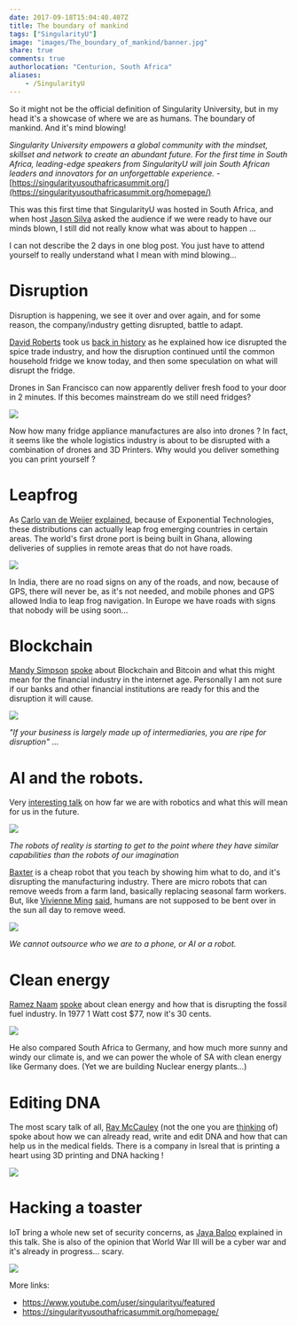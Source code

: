```yaml
---
date: 2017-09-18T15:04:40.407Z
title: The boundary of mankind
tags: ["SingularityU"]
image: "images/The_boundary_of_mankind/banner.jpg"
share: true
comments: true
authorlocation: "Centurion, South Africa"
aliases:
    - /SingularityU
---
```

So it might not be the official definition of Singularity University, but in my head it's a showcase of where we are as humans.
The boundary of mankind. And it's mind blowing!

*Singularity University empowers a global community with the mindset, skillset and network to create an abundant future.
For the first time in South Africa, leading-edge speakers from SingularityU will join South African leaders
and innovators for an unforgettable experience.* - [https://singularityusouthafricasummit.org/](https://singularityusouthafricasummit.org/homepage/)

This was this first time that SingularityU was hosted in South Africa, and when host [Jason Silva](https://en.wikipedia.org/wiki/Jason_Silva)
asked the audience if we were ready to have our minds blown, I still did not really know what was about to happen ...

I can not describe the 2 days in one blog post. You just have to attend yourself to really understand what I mean with mind blowing...

# Disruption
Disruption is happening, we see it over and over again, and for some reason, the company/industry getting disrupted, battle to adapt.

[David Roberts](https://su.org/faculty-speakers/david-roberts/) took us [back in history](https://youtu.be/uZPwfBgo8g4) as he explained how ice disrupted the spice trade industry, and how the disruption continued until the common household fridge we know today, and then some speculation on what will disrupt the fridge.

Drones in San Francisco can now apparently deliver fresh food to your door in 2 minutes. If this becomes mainstream do we still need fridges?

![](images/The_boundary_of_mankind/disruption.jpg)

Now how many fridge appliance manufactures are also into drones ?
In fact, it seems like the whole logistics industry is about to be disrupted with a combination of drones and 3D Printers. Why would you deliver something you can print yourself ?

# Leapfrog
As [Carlo van de Weijer](https://su.org/faculty-speakers/carlo-van-de-weijer/) [explained](https://www.youtube.com/watch?v=Tt1DYjRY_1c), because of Exponential Technologies, these distributions can actually leap frog emerging countries in certain areas. The world's first drone port is being built in Ghana, allowing deliveries of supplies in remote areas that do not have roads.

![](images/The_boundary_of_mankind/leap_frog.jpg)

In India, there are no road signs on any of the roads, and now, because of GPS, there will never be, as it's not needed, and mobile phones and GPS allowed India to leap frog navigation. In Europe we have roads with signs that nobody will be using soon...

# Blockchain
[Mandy Simpson](https://su.org/faculty-speakers/mandy-simpson/) [spoke](https://www.youtube.com/watch?v=LZNC-9WajBw) about Blockchain and Bitcoin and what this might mean for the financial industry in the internet age. Personally I am not sure if our banks and other financial institutions are ready for this and the disruption it will cause.

![](images/The_boundary_of_mankind/bitcoin.jpg)

*"If your business is largely made up of intermediaries, you are ripe for disruption"* ...

# AI and the robots.
Very [interesting talk](https://www.youtube.com/watch?v=QMACsjV01Zc) on how far we are with robotics and what this will mean for us in the future.

![](images/The_boundary_of_mankind/robots.jpg)

*The robots of reality is starting to get to the point where they have similar capabilities than the robots of our imagination*

[Baxter](http://www.rethinkrobotics.com/baxter/) is a cheap robot that you teach by showing him what to do, and it's disrupting the manufacturing industry. There are micro robots that can remove weeds from a farm land, basically replacing seasonal farm workers. But, like [Vivienne Ming](https://su.org/faculty-speakers/vivienne-ming/) [said](https://www.youtube.com/watch?v=oWDpItBL80E), humans are not supposed to be bent over in the sun all day to remove weed.

![](images/The_boundary_of_mankind/jobs.jpg)

*We cannot outsource who we are to a phone, or AI or a robot.*

# Clean energy
[Ramez Naam](https://su.org/faculty-speakers/ramez-naam/) [spoke](https://www.youtube.com/watch?v=dR-CJpcwnlc) about clean energy and how that is disrupting the fossil fuel industry. In 1977 1 Watt cost $77, now it's 30 cents.

![](images/The_boundary_of_mankind/clean_energy.jpg)

He also compared South Africa to Germany, and how much more sunny and windy our climate is, and we can power the whole of SA with clean energy like Germany does. (Yet we are building Nuclear energy plants...)

# Editing DNA
The most scary talk of all, [Ray McCauley](https://su.org/faculty-speakers/raymond-mccauley/) (not the one you are [thinking](https://en.wikipedia.org/wiki/Ray_McCauley) of) spoke about how we can already read, write and edit DNA and how that can help us in the medical fields. There is a company in Isreal that is printing a heart using 3D printing and DNA hacking !

![](images/The_boundary_of_mankind/dna_hacking.jpg)

# Hacking a toaster
IoT bring a whole new set of security concerns, as [Jaya Baloo](https://www.youtube.com/watch?v=IkYslLdlc-w) explained in this talk. She is also of the opinion that World War III will be a cyber war and it's already in progress... scary.  

![](images/The_boundary_of_mankind/cyber_war.jpg)

More links:

* https://www.youtube.com/user/singularityu/featured
* https://singularityusouthafricasummit.org/homepage/
